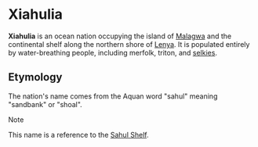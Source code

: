 # Xiahulia

**Xiahulia** is an ocean nation occupying the island of [Malagwa](../../mote/esterfell/malagwa) and the continental shelf along the northern shore of [Lenya](../../mote/esterfell/lenya). It is populated entirely by water-breathing people, including merfolk, triton, and [selkies](../../species/selkie.md).

## Etymology

The nation's name comes from the Aquan word "sahul" meaning "sandbank" or "shoal".

> [!NOTE]
> This name is a reference to the [Sahul Shelf](https://en.wikipedia.org/wiki/Sahul_Shelf).
